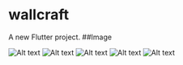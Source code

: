 # wallcraft

A new Flutter project.
##Image

![Alt text](assets/img_app/1.png?raw=true "Title" )
![Alt text](assets/img_app/2.png?raw=true "Title")
![Alt text](assets/img_app/5.png?raw=true "Title")
![Alt text](assets/img_app/3.png?raw=true "Title")
![Alt text](assets/img_app/4.png?raw=true "Title")